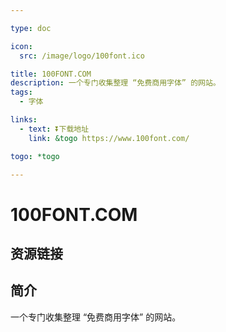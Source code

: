 ```yaml
---

type: doc

icon:
  src: /image/logo/100font.ico

title: 100FONT.COM
description: 一个专门收集整理 “免费商用字体” 的网站。
tags:
  - 字体

links:
  - text: ⏬下载地址
    link: &togo https://www.100font.com/

togo: *togo

---
```


<ShowLogo />

# 100FONT.COM

<ShowTags />

<ShowBreadcrumb />

## 资源链接

<ShowLinks />

## 简介

一个专门收集整理 “免费商用字体” 的网站。
